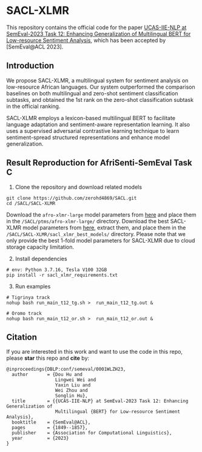 # SACL-XLMR

This repository contains the official code for the paper [UCAS-IIE-NLP at SemEval-2023 Task 12: Enhancing Generalization of Multilingual BERT for Low-resource Sentiment Analysis](https://aclanthology.org/2023.semeval-1.255.pdf), which has been accepted by [SemEval@ACL 2023].

## Introduction
We propose SACL-XLMR, a multilingual system for sentiment analysis on low-resource African languages. Our system outperformed the comparison baselines on both multilingual and zero-shot sentiment classification subtasks, and obtained the 1st rank on the zero-shot classification subtask in the official ranking. 

SACL-XLMR employs a lexicon-based multilingual BERT to facilitate language adaptation and sentiment-aware representation learning. It also uses a supervised adversarial contrastive learning technique to learn sentiment-spread structured representations and enhance model generalization.

## Result Reproduction for AfriSenti-SemEval Task C 

1. Clone the repository and download related models
```
git clone https://github.com/zerohd4869/SACL.git
cd /SACL/SACL-XLMR
```
Download the `afro-xlmr-large` model parameters from [here](https://huggingface.co/Davlan/afro-xlmr-large) and place them in the `/SACL/ptms/afro-xlmr-large/` directory. Download the best SACL-XLMR model parameters from [here](https://drive.google.com/file/d/17bBEuUfKiOgaIwafQz5eyBOzzLPRIjow/view?usp=sharing), extract them, and place them in the `/SACL/SACL-XLMR/sacl_xlmr_best_models/` directory.
Please note that we only provide the best 1-fold model parameters for SACL-XLMR due to cloud storage capacity limitation.

2. Install dependencies
``` 
# env: Python 3.7.16, Tesla V100 32GB
pip install -r sacl_xlmr_requirements.txt
```

3. Run examples
```
# Tigrinya track
nohup bash run_main_t12_tg.sh >  run_main_t12_tg.out &

# Oromo track
nohup bash run_main_t12_or.sh >  run_main_t12_or.out &
```


## Citation

If you are interested in this work and want to use the code in this repo, please **star** this repo and **cite** by:

```
@inproceedings{DBLP:conf/semeval/0001WLZH23,
  author       = {Dou Hu and
                  Lingwei Wei and
                  Yaxin Liu and
                  Wei Zhou and
                  Songlin Hu},
  title        = {{UCAS-IIE-NLP} at SemEval-2023 Task 12: Enhancing Generalization of
                  Multilingual {BERT} for Low-resource Sentiment Analysis},
  booktitle    = {SemEval@ACL},
  pages        = {1849--1857},
  publisher    = {Association for Computational Linguistics},
  year         = {2023}
}
```
